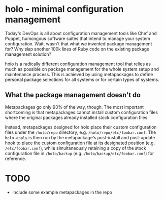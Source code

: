 holo - minimal configuration management
=======================================

Today's DevOps is all about configuration management tools like Chef and
Puppet, humongous software suites that intend to manage your system
configuration. Wait, wasn't that what we invented package management for? Why
slap another 100k lines of Ruby code on the existing package management
solution?

holo is a radically different configuration management tool that relies as much
as possible on package management for the whole system setup and maintenance
process. This is achieved by using metapackages to define personal package
selections for all systems or for certain types of systems.

What the package management doesn't do
--------------------------------------

Metapackages go only 90% of the way, though. The most important shortcoming is
that metapackages cannot install custom configuration files where the original
packages already installed stock configuration files.

Instead, metapackages designed for holo place their custom configuration files
under the `/holo/repo` directory, e.g. `/holo/repo/etc/foobar.conf`. The
`holo-apply` is then run by the metapackage's post-install and post-update hook
to place the custom configuration file at its designated position
(e.g. `/etc/foobar.conf`), while simultaneously retaining a copy of the stock
configuration file in `/holo/backup` (e.g. `/holo/backup/etc/foobar.conf`) for
reference.

TODO
====

* include some example metapackages in the repo
